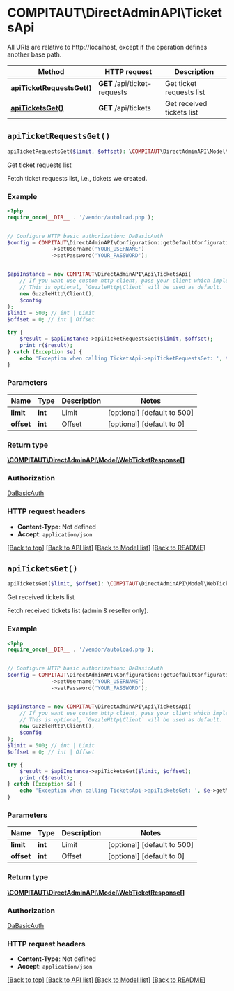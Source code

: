 # COMPITAUT\DirectAdminAPI\TicketsApi

All URIs are relative to http://localhost, except if the operation defines another base path.

| Method | HTTP request | Description |
| ------------- | ------------- | ------------- |
| [**apiTicketRequestsGet()**](TicketsApi.md#apiTicketRequestsGet) | **GET** /api/ticket-requests | Get ticket requests list |
| [**apiTicketsGet()**](TicketsApi.md#apiTicketsGet) | **GET** /api/tickets | Get received tickets list |


## `apiTicketRequestsGet()`

```php
apiTicketRequestsGet($limit, $offset): \COMPITAUT\DirectAdminAPI\Model\WebTicketResponse[]
```

Get ticket requests list

Fetch ticket requests list, i.e., tickets we created.

### Example

```php
<?php
require_once(__DIR__ . '/vendor/autoload.php');


// Configure HTTP basic authorization: DaBasicAuth
$config = COMPITAUT\DirectAdminAPI\Configuration::getDefaultConfiguration()
              ->setUsername('YOUR_USERNAME')
              ->setPassword('YOUR_PASSWORD');


$apiInstance = new COMPITAUT\DirectAdminAPI\Api\TicketsApi(
    // If you want use custom http client, pass your client which implements `GuzzleHttp\ClientInterface`.
    // This is optional, `GuzzleHttp\Client` will be used as default.
    new GuzzleHttp\Client(),
    $config
);
$limit = 500; // int | Limit
$offset = 0; // int | Offset

try {
    $result = $apiInstance->apiTicketRequestsGet($limit, $offset);
    print_r($result);
} catch (Exception $e) {
    echo 'Exception when calling TicketsApi->apiTicketRequestsGet: ', $e->getMessage(), PHP_EOL;
}
```

### Parameters

| Name | Type | Description  | Notes |
| ------------- | ------------- | ------------- | ------------- |
| **limit** | **int**| Limit | [optional] [default to 500] |
| **offset** | **int**| Offset | [optional] [default to 0] |

### Return type

[**\COMPITAUT\DirectAdminAPI\Model\WebTicketResponse[]**](../Model/WebTicketResponse.md)

### Authorization

[DaBasicAuth](../../README.md#DaBasicAuth)

### HTTP request headers

- **Content-Type**: Not defined
- **Accept**: `application/json`

[[Back to top]](#) [[Back to API list]](../../README.md#endpoints)
[[Back to Model list]](../../README.md#models)
[[Back to README]](../../README.md)

## `apiTicketsGet()`

```php
apiTicketsGet($limit, $offset): \COMPITAUT\DirectAdminAPI\Model\WebTicketResponse[]
```

Get received tickets list

Fetch received tickets list (admin & reseller only).

### Example

```php
<?php
require_once(__DIR__ . '/vendor/autoload.php');


// Configure HTTP basic authorization: DaBasicAuth
$config = COMPITAUT\DirectAdminAPI\Configuration::getDefaultConfiguration()
              ->setUsername('YOUR_USERNAME')
              ->setPassword('YOUR_PASSWORD');


$apiInstance = new COMPITAUT\DirectAdminAPI\Api\TicketsApi(
    // If you want use custom http client, pass your client which implements `GuzzleHttp\ClientInterface`.
    // This is optional, `GuzzleHttp\Client` will be used as default.
    new GuzzleHttp\Client(),
    $config
);
$limit = 500; // int | Limit
$offset = 0; // int | Offset

try {
    $result = $apiInstance->apiTicketsGet($limit, $offset);
    print_r($result);
} catch (Exception $e) {
    echo 'Exception when calling TicketsApi->apiTicketsGet: ', $e->getMessage(), PHP_EOL;
}
```

### Parameters

| Name | Type | Description  | Notes |
| ------------- | ------------- | ------------- | ------------- |
| **limit** | **int**| Limit | [optional] [default to 500] |
| **offset** | **int**| Offset | [optional] [default to 0] |

### Return type

[**\COMPITAUT\DirectAdminAPI\Model\WebTicketResponse[]**](../Model/WebTicketResponse.md)

### Authorization

[DaBasicAuth](../../README.md#DaBasicAuth)

### HTTP request headers

- **Content-Type**: Not defined
- **Accept**: `application/json`

[[Back to top]](#) [[Back to API list]](../../README.md#endpoints)
[[Back to Model list]](../../README.md#models)
[[Back to README]](../../README.md)
